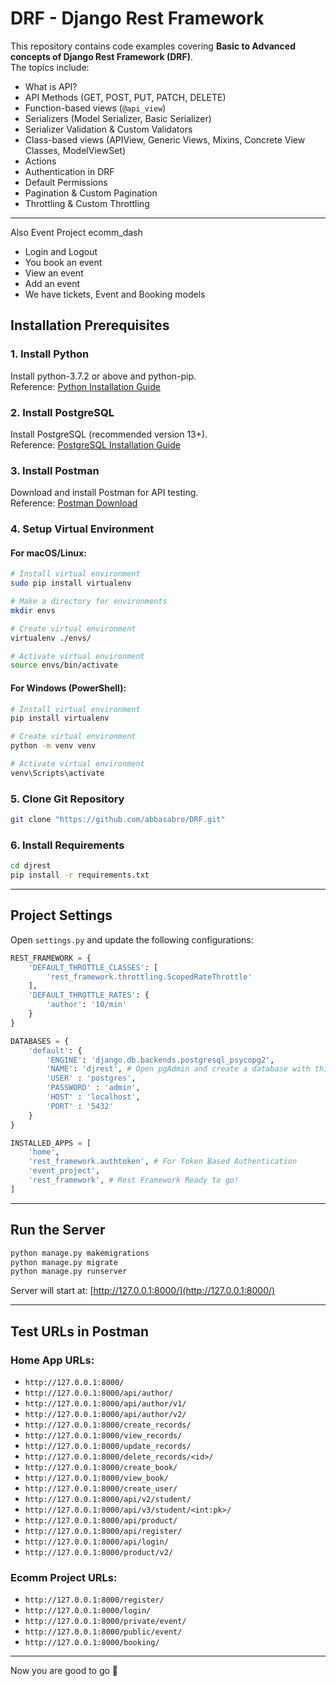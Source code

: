 # DRF - Django Rest Framework 

This repository contains code examples covering **Basic to Advanced concepts of Django Rest Framework (DRF)**.  
The topics include:
- What is API?  
- API Methods (GET, POST, PUT, PATCH, DELETE)  
- Function-based views (`@api_view`)  
- Serializers (Model Serializer, Basic Serializer)  
- Serializer Validation & Custom Validators  
- Class-based views (APIView, Generic Views, Mixins, Concrete View Classes, ModelViewSet)  
- Actions  
- Authentication in DRF  
- Default Permissions  
- Pagination & Custom Pagination  
- Throttling & Custom Throttling  

---
Also Event Project ecomm_dash
- Login and Logout
- You book an event
- View an event
- Add an event
- We have tickets, Event and Booking models

## Installation Prerequisites

### 1. Install Python  
Install python-3.7.2 or above and python-pip.  
Reference: [Python Installation Guide](https://docs.python-guide.org/starting/installation/)  

### 2. Install PostgreSQL  
Install PostgreSQL (recommended version 13+).  
Reference: [PostgreSQL Installation Guide](https://www.postgresql.org/download/)  

### 3. Install Postman  
Download and install Postman for API testing.  
Reference: [Postman Download](https://www.postman.com/downloads/)  

### 4. Setup Virtual Environment  

#### For macOS/Linux:
```bash
# Install virtual environment
sudo pip install virtualenv

# Make a directory for environments
mkdir envs

# Create virtual environment
virtualenv ./envs/

# Activate virtual environment
source envs/bin/activate
```

#### For Windows (PowerShell):
```bash
# Install virtual environment
pip install virtualenv

# Create virtual environment
python -m venv venv

# Activate virtual environment
venv\Scripts\activate
```

### 5. Clone Git Repository  
```bash
git clone "https://github.com/abbasabro/DRF.git"
```

### 6. Install Requirements  
```bash
cd djrest
pip install -r requirements.txt
```

---

## Project Settings

Open `settings.py` and update the following configurations:

```python
REST_FRAMEWORK = {
    'DEFAULT_THROTTLE_CLASSES': [
        'rest_framework.throttling.ScopedRateThrottle'
    ],
    'DEFAULT_THROTTLE_RATES': {
        'author': '10/min'
    }
}

DATABASES = {
    'default': {
        'ENGINE': 'django.db.backends.postgresql_psycopg2',
        'NAME': 'djrest', # Open pgAdmin and create a database with this name
        'USER' : 'postgres',
        'PASSWORD' : 'admin',
        'HOST' : 'localhost',
        'PORT' : '5432'
    }
}

INSTALLED_APPS = [
    'home',
    'rest_framework.authtoken', # For Token Based Authentication
    'event_project',
    'rest_framework', # Rest Framework Ready to go!
]
```

---

## Run the Server

```bash
python manage.py makemigrations
python manage.py migrate
python manage.py runserver
```

Server will start at: [http://127.0.0.1:8000/](http://127.0.0.1:8000/)

---

## Test URLs in Postman

### Home App URLs:
- `http://127.0.0.1:8000/`  
- `http://127.0.0.1:8000/api/author/`  
- `http://127.0.0.1:8000/api/author/v1/`  
- `http://127.0.0.1:8000/api/author/v2/`  
- `http://127.0.0.1:8000/create_records/`  
- `http://127.0.0.1:8000/view_records/`  
- `http://127.0.0.1:8000/update_records/`  
- `http://127.0.0.1:8000/delete_records/<id>/`  
- `http://127.0.0.1:8000/create_book/`  
- `http://127.0.0.1:8000/view_book/`  
- `http://127.0.0.1:8000/create_user/`  
- `http://127.0.0.1:8000/api/v2/student/`  
- `http://127.0.0.1:8000/api/v3/student/<int:pk>/`  
- `http://127.0.0.1:8000/api/product/`  
- `http://127.0.0.1:8000/api/register/`  
- `http://127.0.0.1:8000/api/login/`  
- `http://127.0.0.1:8000/product/v2/`  

### Ecomm Project URLs:
- `http://127.0.0.1:8000/register/`  
- `http://127.0.0.1:8000/login/`  
- `http://127.0.0.1:8000/private/event/`  
- `http://127.0.0.1:8000/public/event/`  
- `http://127.0.0.1:8000/booking/`  

---

Now you are good to go 🚀

